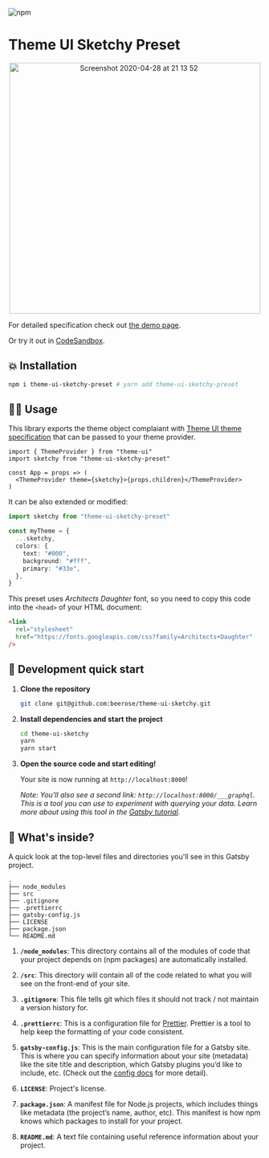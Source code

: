 ![npm](https://img.shields.io/npm/v/theme-ui-sketchy-preset)

# Theme UI Sketchy Preset

<p align="center">
<img width="500" alt="Screenshot 2020-04-28 at 21 13 52" src="https://user-images.githubusercontent.com/9019397/81507987-6fe8ce80-9301-11ea-8943-d385e5b9e5f9.png">
<p>

For detailed specification check out [the demo page](https://themeui-sketchy.netlify.app/).

Or try it out in [CodeSandbox](https://codesandbox.io/s/sketchy-theme-ui-demo-6mywo?file=/src/App.js).

## 💥 Installation

```sh
npm i theme-ui-sketchy-preset # yarn add theme-ui-sketchy-preset
```

## 🙇‍♀️ Usage

This library exports the theme object complaiant with [Theme UI theme specification](https://styled-system.com/theme-specification/) that can be passed to your theme provider.

```tsx
import { ThemeProvider } from "theme-ui"
import sketchy from "theme-ui-sketchy-preset"

const App = props => (
  <ThemeProvider theme={sketchy}>{props.children}</ThemeProvider>
)
```

It can be also extended or modified:

```ts
import sketchy from "theme-ui-sketchy-preset"

const myTheme = {
  ...sketchy,
  colors: {
    text: "#000",
    background: "#fff",
    primary: "#33e",
  },
}
```

This preset uses _Architects Daughter_ font, so you need to copy this code into the `<head>` of your HTML document:

```html
<link
  rel="stylesheet"
  href="https://fonts.googleapis.com/css?family=Architects+Daughter"
/>
```

## 🚀 Development quick start

1.  **Clone the repository**

    ```sh
    git clone git@github.com:beerose/theme-ui-sketchy.git
    ```

1.  **Install dependencies and start the project**

    ```sh
    cd theme-ui-sketchy
    yarn
    yarn start
    ```

1.  **Open the source code and start editing!**

    Your site is now running at `http://localhost:8000`!

    _Note: You'll also see a second link: _`http://localhost:8000/___graphql`_. This is a tool you can use to experiment with querying your data. Learn more about using this tool in the [Gatsby tutorial](https://www.gatsbyjs.org/tutorial/part-five/#introducing-graphiql)._

## 🧐 What's inside?

A quick look at the top-level files and directories you'll see in this Gatsby project.

    .
    ├── node_modules
    ├── src
    ├── .gitignore
    ├── .prettierrc
    ├── gatsby-config.js
    ├── LICENSE
    ├── package.json
    └── README.md

1.  **`/node_modules`**: This directory contains all of the modules of code that your project depends on (npm packages) are automatically installed.

2.  **`/src`**: This directory will contain all of the code related to what you will see on the front-end of your site.

3.  **`.gitignore`**: This file tells git which files it should not track / not maintain a version history for.

4.  **`.prettierrc`**: This is a configuration file for [Prettier](https://prettier.io/). Prettier is a tool to help keep the formatting of your code consistent.

5.  **`gatsby-config.js`**: This is the main configuration file for a Gatsby site. This is where you can specify information about your site (metadata) like the site title and description, which Gatsby plugins you’d like to include, etc. (Check out the [config docs](https://www.gatsbyjs.org/docs/gatsby-config/) for more detail).

6.  **`LICENSE`**: Project's license.

7.  **`package.json`**: A manifest file for Node.js projects, which includes things like metadata (the project’s name, author, etc). This manifest is how npm knows which packages to install for your project.

8.  **`README.md`**: A text file containing useful reference information about your project.
